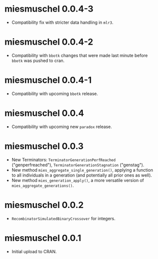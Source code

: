 # miesmuschel 0.0.4-3

* Compatibility fix with stricter data handling in `mlr3`.

# miesmuschel 0.0.4-2

* Compatibility with `bbotk` changes that were made last minute before `bbotk` was pushed to cran.

# miesmuschel 0.0.4-1

* Compatibility with upcoming `bbotk` release.

# miesmuschel 0.0.4

* Compatibility with upcoming new `paradox` release.

# miesmuschel 0.0.3

* New Terminators: `TerminatorGenerationPerfReached` ("genperfreached"), `TerminatorGenerationStagnation` ("genstag").
* New method `mies_aggregate_single_generation()`, applying a function to all individuals in a generation (and potentially all prior ones as well).
* New method `mies_generation_apply()`, a more versatile version of `mies_aggregate_generations()`.

# miesmuschel 0.0.2

* `RecombinatorSimulatedBinaryCrossover` for integers.

# miesmuschel 0.0.1

* Initial upload to CRAN.
